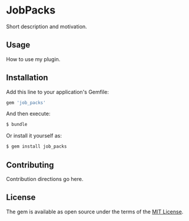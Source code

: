 # JobPacks
Short description and motivation.

## Usage
How to use my plugin.

## Installation
Add this line to your application's Gemfile:

```ruby
gem 'job_packs'
```

And then execute:
```bash
$ bundle
```

Or install it yourself as:
```bash
$ gem install job_packs
```

## Contributing
Contribution directions go here.

## License
The gem is available as open source under the terms of the [MIT License](https://opensource.org/licenses/MIT).
